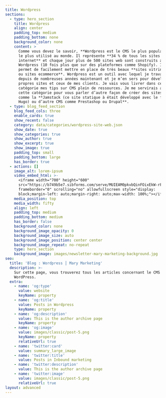 ```yaml
---
title: Wordpress
sections:
  - type: hero_section
    title: Wordpress
    align: center
    padding_top: medium
    padding_bottom: none
    background_color: none
    content: >
      Comme vous devez le savoir, **Wordpress est le CMS le plus populaire** et
      le plus utilisé au monde. Il représente **34 % de tous les sites sur
      internet** et chaque jour plus de 500 sites web sont construits avec
      Wordpress (10 fois plus que sur des plateformes comme Shopify). Il vous
      permet de facilement mettre en place de très beaux **sites vitrine, blogs,
      ou sites ecommerce**. Wordpress est un outil avec lequel je travaille
      depuis de nombreuses années maintenant et je m’en sers pour développer mes
      propres sites et ceux de mes clients. Je vais vous livrer dans cette
      catégorie mes tips sur CMS plein de ressources. Je me servirais aussi de
      cette catégorie pour vous parler d’autre façon de créer des sites web
      comme la **Jamstack (ce site statique à était développé avec le framework
      Hugo) ou d’autre CMS comme Prestashop ou Drupal**.
  - type: blog_feed_section
    blog_feed_cols: three
    enable_cards: true
    show_recent: false
    category: data/categories/wordpress-site-web.json
    show_date: true
    show_categories: true
    show_author: true
    show_excerpt: true
    show_image: true
    padding_top: small
    padding_bottom: large
    has_border: true
  - actions: []
    image_alt: lorem-ipsum
    video_embed_html: >-
      <iframe width="700" height="600"
      src="https://b749b5e7.sibforms.com/serve/MUIEAM0pkvbQinFOixEkW-rF_LkKDOef_kUfJGtk7R9-UfYGPAJ_DiiVnVBksDThZYDqnmeVL4MnotsgclA_AehybCmA3NKcWHLbbvdkKvG0n34T7OuHuIsL2dj3-o197_s8hEpdP9x5L2dDoMQzA-iDTR8VKjJg43Ng3XjNLA8_kzDtFQqaWLGl0KlowvrzGYQ-eObrny3EASDU"
      frameborder="0" scrolling="no" allowfullscreen style="display:
      block;margin-left: auto;margin-right: auto;max-width: 100%;"></iframe>
    media_position: top
    media_width: fifty
    align: left
    padding_top: medium
    padding_bottom: medium
    has_border: false
    background_color: none
    background_image_opacity: 0
    background_image_size: auto
    background_image_position: center center
    background_image_repeat: no-repeat
    type: hero_section
    background_image: images/newsletter-mary-marketing-background.jpg
seo:
  title: 'Blog : Wordpress ⎮ Mary Marketing'
  description: >-
    Sur cette page, vous trouverez tous les articles concernant le CMS
    WordPress. 
  extra:
    - name: 'og:type'
      value: website
      keyName: property
    - name: 'og:title'
      value: Posts in Wordpress
      keyName: property
    - name: 'og:description'
      value: This is the author archive page
      keyName: property
    - name: 'og:image'
      value: images/classic/post-5.png
      keyName: property
      relativeUrl: true
    - name: 'twitter:card'
      value: summary_large_image
    - name: 'twitter:title'
      value: Posts in Inbound marketing
    - name: 'twitter:description'
      value: This is the author archive page
    - name: 'twitter:image'
      value: images/classic/post-5.png
      relativeUrl: true
layout: advanced
---
```

